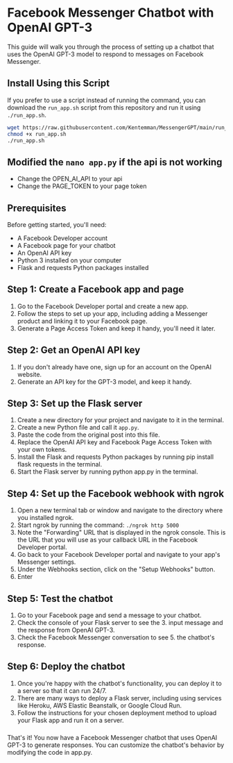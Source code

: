 
# Facebook Messenger Chatbot with OpenAI GPT-3

This guide will walk you through the process of setting up a chatbot that uses the OpenAI GPT-3 model to respond to messages on Facebook Messenger.

## Install Using this Script 

If you prefer to use a script instead of running the command, you can download the `run_app.sh` script from this repository and run it using `./run_app.sh`.

```sh
wget https://raw.githubusercontent.com/Kentemman/MessengerGPT/main/run_app.sh 
chmod +x run_app.sh
./run_app.sh 
```

## Modified the `nano app.py` if the api is not working
- Change the OPEN_AI_API to your api
- Change the PAGE_TOKEN to your page token

## Prerequisites

Before getting started, you'll need:
- A Facebook Developer account
- A Facebook page for your chatbot
- An OpenAI API key
- Python 3 installed on your computer
- Flask and requests Python packages installed

## Step 1: Create a Facebook app and page

1. Go to the Facebook Developer portal and create a new app.
2. Follow the steps to set up your app, including adding a Messenger product and linking it to your Facebook page.
3. Generate a Page Access Token and keep it handy, you'll need it later.

## Step 2: Get an OpenAI API key
1. If you don't already have one, sign up for an account on the OpenAI website.
2. Generate an API key for the GPT-3 model, and keep it handy.

## Step 3: Set up the Flask server
1. Create a new directory for your project and navigate to it in the terminal.
2. Create a new Python file and call it `app.py`.
3. Paste the code from the original post into this file.
4. Replace the OpenAI API key and Facebook Page Access Token with your own tokens.
5. Install the Flask and requests Python packages by running pip install flask requests in the terminal.
6. Start the Flask server by running python app.py in the terminal.


## Step 4: Set up the Facebook webhook with ngrok
1. Open a new terminal tab or window and navigate to the directory where you installed ngrok.
2. Start ngrok by running the command: `./ngrok http 5000`
3. Note the "Forwarding" URL that is displayed in the ngrok console. This is the URL that you will use as your callback URL in the Facebook Developer portal.
4. Go back to your Facebook Developer portal and navigate to your app's Messenger settings.
5. Under the Webhooks section, click on the "Setup Webhooks" button.
6. Enter

## Step 5: Test the chatbot
1. Go to your Facebook page and send a message to your chatbot.
2. Check the console of your Flask server to see the 3. input message and the response from OpenAI GPT-3.
4. Check the Facebook Messenger conversation to see 5. the chatbot's response.

## Step 6: Deploy the chatbot
1. Once you're happy with the chatbot's functionality, you can deploy it to a server so that it can run 24/7.
2. There are many ways to deploy a Flask server, including using services like Heroku, AWS Elastic Beanstalk, or Google Cloud Run.
3. Follow the instructions for your chosen deployment method to upload your Flask app and run it on a server.


###


That's it! You now have a Facebook Messenger chatbot that uses OpenAI GPT-3 to generate responses. You can customize the chatbot's behavior by modifying the code in app.py.
